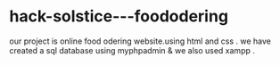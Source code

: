# hack-solstice---foododering
our project is online food odering website.using html and css .
we have created a sql database using myphpadmin & we also used xampp .
